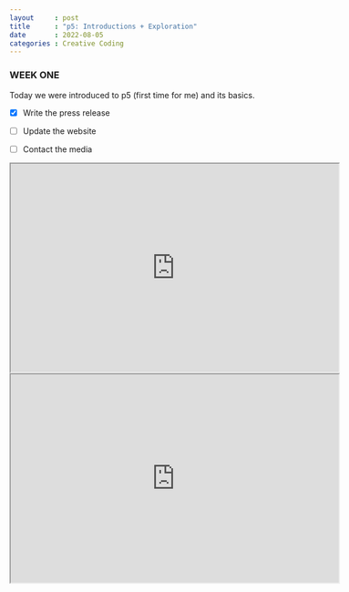 ```yaml
---
layout     : post
title      : "p5: Introductions + Exploration"
date       : 2022-08-05
categories : Creative Coding
---
```


### WEEK ONE

Today we were introduced to p5 (first time for me) and its basics.



- [x] Write the press release
- [ ] Update the website
- [ ] Contact the media


<iframe width=576 height=366 src="https://editor.p5js.org/elishafitri/full/wHJU13fZE"></iframe>
<iframe width=576 height=366 src="https://editor.p5js.org/elishafitri/full/htrJ3R_vq"></iframe>